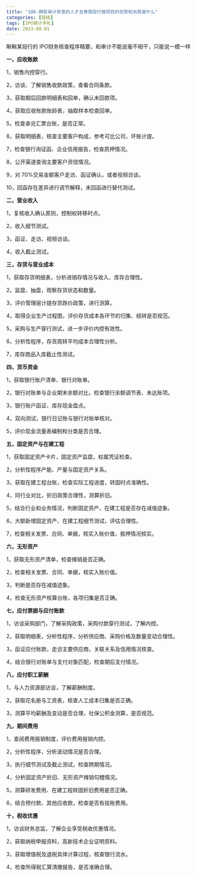 ```yaml
---
title: "106-拥有审计背景的人才去券商投行做项目的优势和劣势是什么"
categories: [投技]
tags: [IPO审计手札]
date: 2023-08-01
---
```

瞅瞅某投行的 IPO财务核查程序精要，和审计不能说毫不相干，只能说一模一样

**一，应收账款**

1，销售内控穿行。

2，访谈、了解销售收款政策，查看合同条款。

3，获取期后回款明细表和回单，确认未回款项。

4，获取应收账款账龄表，抽取样本检查回单。

5，检查承兑汇票台账，是否正常。

6，获取明细表，核查主要客户构成，参考可比公司，坏账计提。

7，检查银行询证函、企业信用报告，检查质押情况。

8，公开渠道查询主要客户资信情况。

9，对 70%交易金额客户走访、函证确认，或者视频访谈。

10，回函存在差异进行调节解释，未回函进行替代测试。

**二，营业收入**

1，复核收入确认原则，控制权转移时点。

2，收入细节测试。

3，函证、走访、视频访谈。

4，收入截止测试。

  

**三，存货与营业成本**

1，获取存货明细表，分析进销存情况与收入、库存合理性。

2，监盘、抽盘，观察存货状态和数量。

3，评价管理层计提存货跌价政策，进行测算。

4，取得企业生产过程图，评价存货成本各环节的归集、结转是否规范。

5，采购与生产穿行测试，进一步评价内控有效性。

6，分析性程序，存货周转平均成本合理性分析。

7，库存商品入库截止性测试。

**四，货币资金**

1，获取银行账户清单、银行对账单。

2，银行对账单与企业期末余额对比，检查银行余额调节表、未达账项。

3，银行账户函证、库存现金盘点。

4，双向测试，银行日记账与银行对账单核对。

5，评价现金流量表编制和分类是否合理。

**五，固定资产与在建工程**

1，获取固定资产卡片，固定资产监盘，权属凭证检查。

2，分析性程序产能、产量与固定资产关系。

3，获取在建工程台账，检查实际工程进度，转固时点准确性。

4，同行业对比，折旧政策合理性，测算折旧。

5，结合行业和业务情况，判断固定资产、在建工程是否存在减值迹象。

  

6，大额新增固定资产、在建工程细节测试，评估合理性。

7，检查相关发票、合同、单据，核实入账价值，抵押情况核实。

**六，无形资产**

1，获取无形资产清单，检查摊销是否正确。

2，检查相关发票、合同、单据，核实入账价值。

3，判断是否存在减值迹象。

4，检查无形资产核算台账，各项归集是否正确。

**七，应付票据与应付账款**

1，访谈采购部门，了解采购政策，采购付款穿行测试，了解内控。

2，获取明细表，分析性程序，分析供应商、采购价格及数量变动合理性。

3，函证应付账款，走访主要供应商，关联关系及信用情况核查。

4，结合银行对账单与支付对象匹配，检查期后支付情况。

**八，应付职工薪酬**

1，与人力资源部访谈，了解薪酬制度。

2，获取花名册与工资表，核查人工成本归集是否正确。

3，测算平均薪酬及变动是否合理，社保公积金测算，是否规范。

**九，期间费用**

1，查阅费用报销制度，评价费用报销内控。

  

2，分析性程序，分析波动情况是否合理。

3，执行细节测试及截止测试，检查跨期情况。

4，分析固定资产折旧、无形资产摊销勾稽情况。

5，测算研发费用、在建工程转固折旧费用是否正确。

6，结合预付款、其他应收款，检查是否有挂账费用。

**十，税收优惠**

1，访谈财务总监，了解企业享受税收优惠情况。

2，获取纳税申报资料，高新技术企业证明资料。

3，获取增值税及退税具体计算过程，核查银行流水。

4，检查所得税汇算清缴报告，是否准确合理。